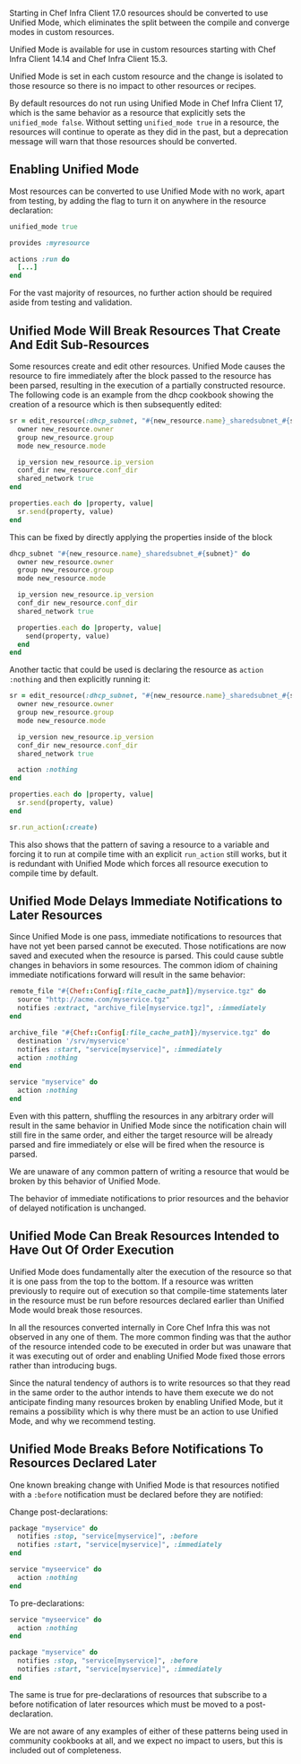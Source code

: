 Starting in Chef Infra Client 17.0 resources should be converted to use Unified Mode, which eliminates the split between the compile and converge modes in custom resources.

Unified Mode is available for use in custom resources starting with Chef Infra Client 14.14 and Chef Infra Client 15.3.

Unified Mode is set in each custom resource and the change is isolated to those resource so there is no impact to other resources or recipes.

By default resources do not run using Unified Mode in Chef Infra Client 17, which is the same behavior as a resource that explicitly sets the `unified_mode false`. Without setting `unified_mode true` in a resource, the resources will continue to operate as they did in the past, but a deprecation message will warn that those resources should be converted.

## Enabling Unified Mode

Most resources can be converted to use Unified Mode with no work, apart from testing, by adding the flag to turn it on anywhere in the resource declaration:

```ruby
unified_mode true

provides :myresource

actions :run do
  [...]
end
```

For the vast majority of resources, no further action should be required aside from testing and validation.

## Unified Mode Will Break Resources That Create And Edit Sub-Resources

Some resources create and edit other resources.  Unified Mode causes the resource to fire immediately after the
block passed to the resource has been parsed, resulting in the execution of a partially constructed resource.
The following code is an example from the dhcp cookbook showing the creation of a resource which is then
subsequently edited:

```ruby
sr = edit_resource(:dhcp_subnet, "#{new_resource.name}_sharedsubnet_#{subnet}") do
  owner new_resource.owner
  group new_resource.group
  mode new_resource.mode

  ip_version new_resource.ip_version
  conf_dir new_resource.conf_dir
  shared_network true
end

properties.each do |property, value|
  sr.send(property, value)
end
```

This can be fixed by directly applying the properties inside of the block

```ruby
dhcp_subnet "#{new_resource.name}_sharedsubnet_#{subnet}" do
  owner new_resource.owner
  group new_resource.group
  mode new_resource.mode

  ip_version new_resource.ip_version
  conf_dir new_resource.conf_dir
  shared_network true

  properties.each do |property, value|
    send(property, value)
  end
end
```

Another tactic that could be used is declaring the resource as `action :nothing` and then explicitly running it:

```ruby
sr = edit_resource(:dhcp_subnet, "#{new_resource.name}_sharedsubnet_#{subnet}") do
  owner new_resource.owner
  group new_resource.group
  mode new_resource.mode

  ip_version new_resource.ip_version
  conf_dir new_resource.conf_dir
  shared_network true

  action :nothing
end

properties.each do |property, value|
  sr.send(property, value)
end

sr.run_action(:create)
```

This also shows that the pattern of saving a resource to a variable and forcing it to run at compile time with an explicit `run_action` still
works, but it is redundant with Unified Mode which forces all resource execution to compile time by default.

## Unified Mode Delays Immediate Notifications to Later Resources

Since Unified Mode is one pass, immediate notifications to resources that have not yet been parsed cannot be executed. Those notifications are now saved and executed when the resource is parsed. This could cause subtle changes in behaviors in some resources. The common idiom of chaining immediate notifications forward will result in the same behavior:

```ruby
remote_file "#{Chef::Config[:file_cache_path]}/myservice.tgz" do
  source "http://acme.com/myservice.tgz"
  notifies :extract, "archive_file[myservice.tgz]", :immediately
end

archive_file "#{Chef::Config[:file_cache_path]}/myservice.tgz" do
  destination '/srv/myservice'
  notifies :start, "service[myservice]", :immediately
  action :nothing
end

service "myservice" do
  action :nothing
end
```

Even with this pattern, shuffling the resources in any arbitrary order will result in the same behavior in Unified Mode since the notification chain will still fire in the same order, and either the target resource will be already parsed and fire immediately or else will be fired when the resource is parsed.

We are unaware of any common pattern of writing a resource that would be broken by this behavior of Unified Mode.

The behavior of immediate notifications to prior resources and the behavior of delayed notification is unchanged.

## Unified Mode Can Break Resources Intended to Have Out Of Order Execution

Unified Mode does fundamentally alter the execution of the resource so that it is one pass from the top to the bottom. If a resource was written previously to require out of execution so that compile-time statements later in the resource must be run before resources declared earlier than Unified Mode would break those resources.

In all the resources converted internally in Core Chef Infra this was not observed in any one of them. The more common finding was that the author of the resource intended code to be executed in order but was unaware that it was executing out of order and enabling Unified Mode fixed those errors rather than introducing bugs.

Since the natural tendency of authors is to write resources so that they read in the same order to the author intends to have them execute we do not anticipate finding many resources broken by enabling Unified Mode, but it remains a possibility which is why there must be an action to use Unified Mode, and why we recommend testing.

## Unified Mode Breaks Before Notifications To Resources Declared Later

One known breaking change with Unified Mode is that resources notified with a `:before` notification must be declared before they are notified:

Change post-declarations:

```ruby
package "myservice" do
  notifies :stop, "service[myservice]", :before
  notifies :start, "service[myservice]", :immediately
end

service "myseervice" do
  action :nothing
end
```

To pre-declarations:

```ruby
service "myseervice" do
  action :nothing
end

package "myservice" do
  notifies :stop, "service[myservice]", :before
  notifies :start, "service[myservice]", :immediately
end
```

The same is true for pre-declarations of resources that subscribe to a before notification of later resources which must be moved to a post-declaration.

We are not aware of any examples of either of these patterns being used in community cookbooks at all, and we expect no impact to users, but this is included out of completeness.
